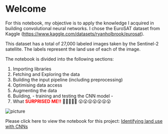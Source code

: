 # Welcome
For this notebook, my objective is to apply the knowledge I acquired in building convolutional neural networks. 
I chose the EuroSAT dataset from Kaggle (https://www.kaggle.com/datasets/ryanholbrook/eurosat). 

This dataset has a total of 27,000 labeled images taken by the Sentinel-2 satellite. The labels represent the land use of each of the image. 

The notebook is divided into the following sections: 

1. Importing libraries
2. Fetching and Exploring the data
3. Building the input pipeline (including preprocessing)
4. Optimising data access 
5. Augmenting the data 
6. Building, - training and testing the CNN model -
7. What  <font color = "red">**SURPRISED ME!!** </font> 🤯🤯🤯🤯🤯 😮😮😮😮😮😮😮

![picture](https://media.makeameme.org/created/surprises-surprises-everywhere.jpg)

Please click here to view the notebook for this project: [Identifying land use with CNNs](https://github.com/BacharKabalan/Applying/blob/main/DeepLearning/EuroSat%20Images%20(Kaggle)/Sattelite_images.ipynb)

